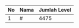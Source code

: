 | No | Nama            | Jumlah Level |
|----|-----------------|--------------|
| 1  | #    |    4475        |
